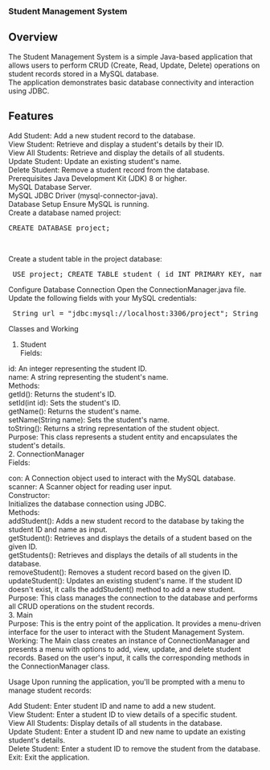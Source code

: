 ### Student Management System
## Overview
The Student Management System is a simple Java-based application that allows users to perform CRUD (Create, Read, Update, Delete) operations on student records stored in a MySQL database.<br> The application demonstrates basic database connectivity and interaction using JDBC.

## Features
Add Student: Add a new student record to the database.<br>
View Student: Retrieve and display a student's details by their ID.<br>
View All Students: Retrieve and display the details of all students.<br>
Update Student: Update an existing student's name.<br>
Delete Student: Remove a student record from the database.<br>
Prerequisites
Java Development Kit (JDK) 8 or higher.<br>
MySQL Database Server.<br>
MySQL JDBC Driver (mysql-connector-java).<br>
Database Setup
Ensure MySQL is running.<br> Create a database named project:<br>

<pre>CREATE DATABASE project;</pre><br>
Create a student table in the project database:<br>

<pre> USE project; CREATE TABLE student ( id INT PRIMARY KEY, name VARCHAR(100) ); </pre>
Configure Database Connection
Open the ConnectionManager.java file.<br> Update the following fields with your MySQL credentials:<br>

<pre> String url = "jdbc:mysql://localhost:3306/project"; String username = "root"; String password = "your-password"; </pre>
Classes and Working
1. Student<br> Fields:<br>

id: An integer representing the student ID.<br>
name: A string representing the student's name.<br> Methods:<br>
getId(): Returns the student's ID.<br>
setId(int id): Sets the student's ID.<br>
getName(): Returns the student's name.<br>
setName(String name): Sets the student's name.<br>
toString(): Returns a string representation of the student object.<br> Purpose: This class represents a student entity and encapsulates the student's details.<br>
2. ConnectionManager<br> Fields:<br>

con: A Connection object used to interact with the MySQL database.<br>
scanner: A Scanner object for reading user input.<br> Constructor:<br> Initializes the database connection using JDBC.<br> Methods:<br>
addStudent(): Adds a new student record to the database by taking the student ID and name as input.<br>
getStudent(): Retrieves and displays the details of a student based on the given ID.<br>
getStudents(): Retrieves and displays the details of all students in the database.<br>
removeStudent(): Removes a student record based on the given ID.<br>
updateStudent(): Updates an existing student's name. If the student ID doesn't exist, it calls the addStudent() method to add a new student.<br> Purpose: This class manages the connection to the database and performs all CRUD operations on the student records.<br>
3. Main<br> Purpose: This is the entry point of the application. It provides a menu-driven interface for the user to interact with the Student Management System.<br> Working: The Main class creates an instance of ConnectionManager and presents a menu with options to add, view, update, and delete student records. Based on the user's input, it calls the corresponding methods in the ConnectionManager class.<br>

Usage
Upon running the application, you'll be prompted with a menu to manage student records:<br>

Add Student: Enter student ID and name to add a new student.<br>
View Student: Enter a student ID to view details of a specific student.<br>
View All Students: Display details of all students in the database.<br>
Update Student: Enter a student ID and new name to update an existing student's details.<br>
Delete Student: Enter a student ID to remove the student from the database.<br>
Exit: Exit the application.<br>
